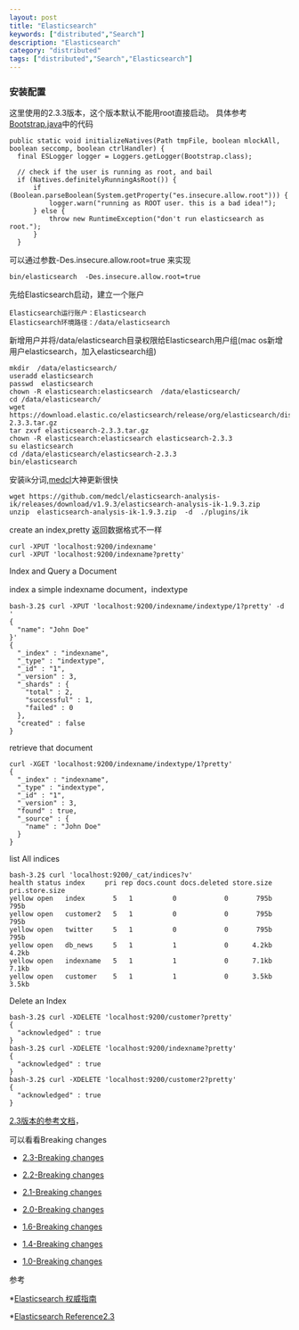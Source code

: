 ```yaml
---
layout: post
title: "Elasticsearch"
keywords: ["distributed","Search"]
description: "Elasticsearch"
category: "distributed"
tags: ["distributed","Search","Elasticsearch"]
---
```


### 安装配置
这里使用的2.3.3版本，这个版本默认不能用root直接启动。
具体参考[Bootstrap.java](https://github.com/elastic/elasticsearch/blob/93de1ed6068e8e9f35897f623efe00aa3cfafeea/core/src/main/java/org/elasticsearch/bootstrap/Bootstrap.java#L89)中的代码

```
public static void initializeNatives(Path tmpFile, boolean mlockAll, boolean seccomp, boolean ctrlHandler) {
  final ESLogger logger = Loggers.getLogger(Bootstrap.class);

  // check if the user is running as root, and bail
  if (Natives.definitelyRunningAsRoot()) {
      if (Boolean.parseBoolean(System.getProperty("es.insecure.allow.root"))) {
          logger.warn("running as ROOT user. this is a bad idea!");
      } else {
          throw new RuntimeException("don't run elasticsearch as root.");
      }
  }
```
可以通过参数-Des.insecure.allow.root=true 来实现
```
bin/elasticsearch  -Des.insecure.allow.root=true 
```

先给Elasticsearch启动，建立一个账户

```
Elasticsearch运行账户：Elasticsearch
Elasticsearch环境路径：/data/elasticsearch
```

新增用户并将/data/elasticsearch目录权限给Elasticsearch用户组(mac os新增用户elasticsearch，加入elasticsearch组)

```
mkdir  /data/elasticsearch/
useradd elasticsearch
passwd  elasticsearch
chown -R elasticsearch:elasticsearch  /data/elasticsearch/
cd /data/elasticsearch/
wget https://download.elastic.co/elasticsearch/release/org/elasticsearch/distribution/tar/elasticsearch/2.3.3/elasticsearch-2.3.3.tar.gz
tar zxvf elasticsearch-2.3.3.tar.gz 
chown -R elasticsearch:elasticsearch elasticsearch-2.3.3
su elasticsearch
cd /data/elasticsearch/elasticsearch-2.3.3
bin/elasticsearch
```
安装ik分词,[medcl](https://github.com/medcl)大神更新很快

```
wget https://github.com/medcl/elasticsearch-analysis-ik/releases/download/v1.9.3/elasticsearch-analysis-ik-1.9.3.zip
unzip  elasticsearch-analysis-ik-1.9.3.zip  -d  ./plugins/ik
```

create an index,pretty 返回数据格式不一样
```
curl -XPUT 'localhost:9200/indexname'
curl -XPUT 'localhost:9200/indexname?pretty'
```

Index and Query a Document

index a simple indexname document，indextype

```
bash-3.2$ curl -XPUT 'localhost:9200/indexname/indextype/1?pretty' -d '
{
  "name": "John Doe"
}'
{
  "_index" : "indexname",
  "_type" : "indextype",
  "_id" : "1",
  "_version" : 3,
  "_shards" : {
    "total" : 2,
    "successful" : 1,
    "failed" : 0
  },
  "created" : false
}
```
retrieve that document

```
curl -XGET 'localhost:9200/indexname/indextype/1?pretty'
{
  "_index" : "indexname",
  "_type" : "indextype",
  "_id" : "1",
  "_version" : 3,
  "found" : true,
  "_source" : {
    "name" : "John Doe"
  }
}
```
list All indices

```
bash-3.2$ curl 'localhost:9200/_cat/indices?v'
health status index     pri rep docs.count docs.deleted store.size pri.store.size
yellow open   index       5   1          0            0       795b           795b
yellow open   customer2   5   1          0            0       795b           795b
yellow open   twitter     5   1          0            0       795b           795b
yellow open   db_news     5   1          1            0      4.2kb          4.2kb
yellow open   indexname   5   1          1            0      7.1kb          7.1kb
yellow open   customer    5   1          1            0      3.5kb          3.5kb
```
Delete an Index
```
bash-3.2$ curl -XDELETE 'localhost:9200/customer?pretty'
{
  "acknowledged" : true
}
bash-3.2$ curl -XDELETE 'localhost:9200/indexname?pretty'
{
  "acknowledged" : true
}
bash-3.2$ curl -XDELETE 'localhost:9200/customer2?pretty'
{
  "acknowledged" : true
}
```

[2.3版本的参考文档](https://www.elastic.co/guide/en/elasticsearch/reference/2.3/index.html)，

可以看看Breaking changes
>
* [2.3-Breaking changes](https://www.elastic.co/guide/en/elasticsearch/reference/2.3/breaking-changes-2.3.html)

* [2.2-Breaking changes](https://www.elastic.co/guide/en/elasticsearch/reference/2.3/breaking-changes-2.2.html)

* [2.1-Breaking changes](https://www.elastic.co/guide/en/elasticsearch/reference/2.3/breaking-changes-2.1.html)

* [2.0-Breaking changes](https://www.elastic.co/guide/en/elasticsearch/reference/2.3/breaking-changes-2.0.html)

* [1.6-Breaking changes](https://www.elastic.co/guide/en/elasticsearch/reference/2.3/breaking-changes-1.6.html)

* [1.4-Breaking changes](https://www.elastic.co/guide/en/elasticsearch/reference/2.3/breaking-changes-1.4.html)

* [1.0-Breaking changes](https://www.elastic.co/guide/en/elasticsearch/reference/2.3/breaking-changes-1.0.html)

参考

>
*[Elasticsearch 权威指南](http://learnes.net/index.html)

*[Elasticsearch Reference2.3](https://www.elastic.co/guide/en/elasticsearch/reference/2.3/index.html)
